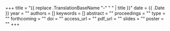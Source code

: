 +++
title = "{{ replace .TranslationBaseName "-" " " | title }}"
date = {{ .Date }}
year = ""
authors = []
keywords = []
abstract = ""
proceedings = ""
type = ""
forthcoming = ""
doi = ""
access_url = ""
pdf_url = ""
slides = ""
poster = ""
+++
